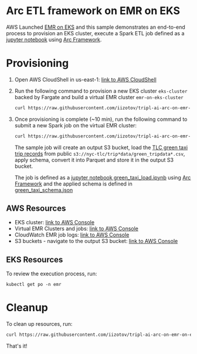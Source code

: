 # Arc ETL framework on EMR on EKS
AWS Launched [EMR on EKS](https://aws.amazon.com/emr/features/eks/) and this sample demonstrates an end-to-end process to provision an EKS cluster, execute a Spark ETL job defined as a [jupyter notebook](green_taxi_load.ipynb) using [Arc Framework](https://arc.tripl.ai/getting-started/).

# Provisioning
1. Open AWS CloudShell in us-east-1: [link to AWS CloudShell](https://console.aws.amazon.com/cloudshell/home?region=us-east-1)
2. Run the following command to provision a new EKS cluster `eks-cluster` backed by Fargate and build a virtual EMR cluster `emr-on-eks-cluster` 
    ```bash
    curl https://raw.githubusercontent.com/iizotov/tripl-ai-arc-on-emr-on-eks/main/provision.sh | bash
    ```
3. Once provisioning is complete (~10 min), run the following command to submit a new Spark job on the virtual EMR cluster:
    ```bash
    curl https://raw.githubusercontent.com/iizotov/tripl-ai-arc-on-emr-on-eks/main/submit_arc_job.sh | bash
    ```
    The sample job will create an output S3 bucket, load the [TLC green taxi trip records](https://www1.nyc.gov/site/tlc/about/tlc-trip-record-data.page) from public `s3://nyc-tlc/trip*data/green_tripdata*.csv`, apply schema, convert it into Parquet and store it in the output S3 bucket.

    The job is defined as a [jupyter notebook green_taxi_load.ipynb](green_taxi_load.ipynb) using [Arc Framework](https://arc.tripl.ai/getting-started/) and the applied schema is defined in [green_taxi_schema.json](green_taxi_schema.json)


## AWS Resources
* EKS cluster: [link to AWS Console](https://console.aws.amazon.com/eks/home?region=us-east-1#/clusters/eks-cluster)
* Virtual EMR Clusters and jobs: [link to AWS Console](https://console.aws.amazon.com/elasticmapreduce/home?region=us-east-1#virtual-cluster-list:)
* CloudWatch EMR job logs: [link to AWS Console](https://console.aws.amazon.com/cloudwatch/home?region=us-east-1#logsV2:log-groups/log-group/$252Faws$252Feks$252Feks-cluster$252Fjobs)
* S3 buckets - navigate to the output S3 bucket: [link to AWS Console](https://s3.console.aws.amazon.com/s3/home?region=us-east-1)

## EKS Resources
To review the execution process, run: 
```
kubectl get po -n emr
```

# Cleanup
To clean up resources, run:
```bash
curl https://raw.githubusercontent.com/iizotov/tripl-ai-arc-on-emr-on-eks/main/deprovision.sh | bash
```



That's it!
